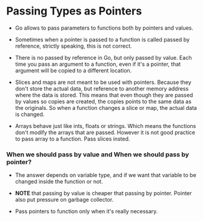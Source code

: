 # Passing Types as Pointers
* Go allows to pass parameters to functions both by pointers and values.

* Sometimes when a pointer is passed to a function is called passed by reference, strictly speaking, this is not correct.

* There is no passed by reference in Go, but only passed by value. Each time you pass an argument to a function, even if it's a pointer, that argument will be copied to a different location.

* Slices and maps are not meant to be used with pointers. Because they don't store the actual data, but reference to another memory address where the data is stored. This means that even though they are passed by values so copies are created, the copies points to the same data as the originals. So when a function changes a slice or map, the actual data is changed.

* Arrays behave just like ints, floats or strings. Which means the functions don't modify the arrays that are passed. However it is not good practice to pass array to a function. Pass slices insted.

### When we should pass by value and When we should pass by pointer?

* The answer depends on variable type, and if we want that variable to be changed inside the function or not.

* **NOTE** that passing by value is cheaper that passing by pointer. Pointer also put pressure on garbage collector.

* Pass pointers to function only when it's really necessary.